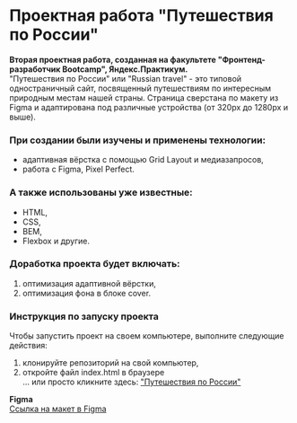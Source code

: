 # Проектная работа "Путешествия по России"

**Вторая проектная работа, созданная на факультете "Фронтенд-разработчик Bootcamp", Яндекс.Практикум.**  
"Путешествия по России" или "Russian travel" - это типовой одностраничный сайт, посвященный путешествиям по интересным природным местам нашей страны. Страница сверстана по макету из Figma и адаптирована под различные устройства (от 320px до 1280px и выше).

### При создании были изучены и применены технологии:
* адаптивная вёрстка с помощью Grid Layout и медиазапросов,
* работа с Figma, Pixel Perfect.

### А также использованы уже известные:
* HTML,
* CSS,
* BEM,
* Flexbox и другие.

### Доработка проекта будет включать:
1. оптимизация адаптивной вёрстки,
2. оптимизация фона в блоке cover.

### Инструкция по запуску проекта
Чтобы запустить проект на своем компьютере, выполните следующие действия:
1. клонируйте репозиторий на свой компьютер,
2. откройте файл index.html в браузере  
... или просто кликните здесь: ["Путешествия по России"](https://polinashchepochkina.github.io/russian-travel-bootcamp/)

**Figma**  
[Ссылка на макет в Figma](https://www.figma.com/file/5S2WSbEFL6awjVWJ0NWL8Q/Sprint-3_-Russia-_-desktop-mobile?node-id=28503%3A0)
